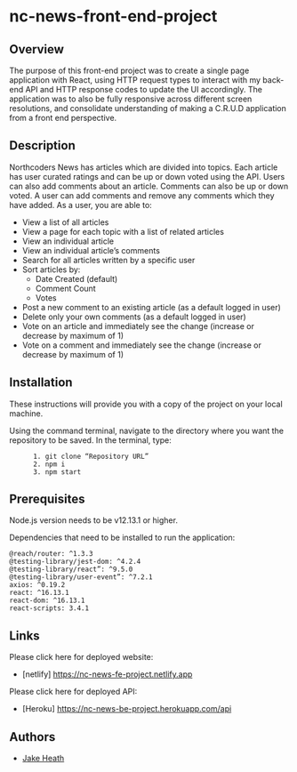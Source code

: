 
# nc-news-front-end-project

## Overview
    
  The purpose of this front-end project was to create a single page
      application with React, using HTTP request types to interact with my
      back-end API and HTTP response codes to update the UI accordingly. The
      application was to also be fully responsive across different screen
      resolutions, and consolidate understanding of making a C.R.U.D application
      from a front end perspective.
    
## Description
   
   Northcoders News has articles which are divided into topics. Each article
      has user curated ratings and can be up or down voted using the API. Users
      can also add comments about an article. Comments can also be up or down
      voted. A user can add comments and remove any comments which they have
      added. As a user, you are able to:
   
    
   - View a list of all articles
   - View a page for each topic with a list of related articles
   - View an individual article
   - View an individual article’s comments
   - Search for all articles written by a specific user
   - Sort articles by: 
     - Date Created (default)
     - Comment Count
     - Votes
   - Post a new comment to an existing article (as a default logged in user)
   - Delete only your own comments (as a default logged in user)
   - Vote on an article and immediately see the change (increase or decrease
        by maximum of 1)
   - Vote on a comment and immediately see the change (increase or decrease
        by maximum of 1)
   
   
## Installation
    
These instructions will provide you with a copy of the project on your local machine.
  
Using the command terminal, navigate to the directory where you want the repository to be saved.
In the terminal, type:
      

          1. git clone “Repository URL”
          2. npm i
          3. npm start


## Prerequisites
      
Node.js version needs to be v12.13.1 or higher.   
      
Dependencies that need to be installed to run the application:

``` 
@reach/router: ^1.3.3
@testing-library/jest-dom: ^4.2.4
@testing-library/react”: ^9.5.0
@testing-library/user-event”: ^7.2.1
axios: ^0.19.2
react: ^16.13.1
react-dom: ^16.13.1
react-scripts: 3.4.1
```   

## Links

Please click here for deployed website:
- [netlify] https://nc-news-fe-project.netlify.app
        
Please click here for deployed API:
- [Heroku] https://nc-news-be-project.herokuapp.com/api
        
## Authors
        
- [Jake Heath](https://github.com/jakedheath123)
        
